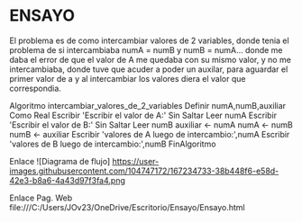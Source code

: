 # ENSAYO
El problema es de como intercambiar valores de 2 variables, donde tenia el problema de si intercambiaba
numA = numB y
numB = numA... 
donde me daba el error de que el valor de A me quedaba con su mismo valor, y no me intercambiaba,
donde tuve que acuder a poder un auxilar, para aguardar el primer valor de a y al intercambiar los valores 
diera el valor que correspondia.


Algoritmo intercambiar_valores_de_2_variables
    Definir numA,numB,auxiliar Como Real
    Escribir 'Escribir el valor de A:' Sin Saltar
    Leer numA
    Escribir 'Escribir el valor de B:' Sin Saltar
    Leer numB
    auxiliar ← numA
    numA ← numB
    numB ← auxiliar
    Escribir 'valores de A luego de intercambio:',numA
    Escribir 'valores de B luego de intercambio:',numB
FinAlgoritmo


Enlace 
![Diagrama de flujo]
https://user-images.githubusercontent.com/104747172/167234733-38b448f6-e58d-42e3-b8a6-4a43d97f3fa4.png

Enlace
Pag. Web
file:///C:/Users/JOv23/OneDrive/Escritorio/Ensayo/Ensayo.html
